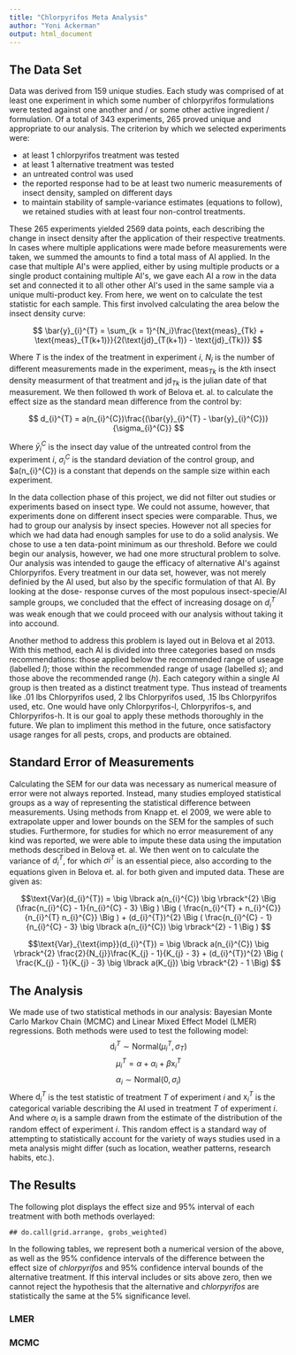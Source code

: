 ```yaml
---
title: "Chlorpyrifos Meta Analysis"
author: "Yoni Ackerman"
output: html_document
---
```


The Data Set
--------------------------------------------------------------------------------

Data was derived from 159 unique studies.
Each study was comprised of at least one experiment in which some number of
chlorpyrifos formulations were tested against one another and / or some other
active ingredient / formulation. Of a total of 343 experiments, 265 proved
unique and appropriate to our analysis. The criterion by which we selected
experiments were:

* at least 1 chlorpyrifos treatment was tested
* at least 1 alternative treatment was tested
* an untreated control was used
* the reported response had to be at least two numeric measurements of insect
density, sampled on different days
* to maintain stability of sample-variance estimates (equations to follow), we
  retained studies with at least four non-control treatments.

These 265 experiments yielded 2569 data points, each describing the change in
insect density after the application of their respective treatments. In cases
where multiple applications were made before measurements were taken, we summed
the amounts to find a total mass of AI applied. In the case that multiple AI's
were applied, either by using multiple products or a single product containing
multiple AI's, we gave each AI a row in the data set and connected it to all
other other AI's used in the same sample via a unique multi-product key. From
here, we went on to calculate the test statistic for each sample. This first
involved calculating the area below the insect density curve:

$$ \bar{y}_{i}^{T} = \sum_{k = 1}^{N_i}\frac{\text{meas}_{Tk} +
\text{meas}_{T(k+1)}}{2(\text{jd}_{T(k+1)} - \text{jd}_{Tk})} $$

Where $T$ is the index of the treatment in experiment $i$, $N_i$ is the number
of different measurements made in the experiment, $\text{meas}_{Tk}$ is the
$k$th insect density
measurment of that treatment and $\text{jd}_{Tk}$ is the julian date of that
measurement. We then followed th work of Belova et. al. to calculate the effect
size as the standard mean difference from the control by:

$$ d_{i}^{T} = a(n_{i}^{C})\frac{(\bar{y}_{i}^{T} - \bar{y}_{i}^{C})}{\sigma_{i}^{C}} $$

Where $\bar{y}_{i}^{C}$ is the insect day value of the untreated control from the
experiment $i$, $\sigma_{i}^{C}$ is the standard deviation of the control group,
and $a(n_{i}^{C}) is a constant that depends on the sample size within each
experiment. 

In the data collection phase of this project, we did not filter out studies or
experiments based on insect type. We could not assume, however, that experiments
done on different insect species were comparable.
Thus, we had to group our analysis by insect species. However not all species for
which we had data had enough samples for use to do a solid analysis. We
chose to use a ten data-point minimum as our threshold. Before we could begin
our analysis, however, we had one more structural problem to solve. Our analysis
was intended to gauge the efficacy of alternative AI's against Chlorpyrifos.
Every treatment in our data set, however, was not merely definied by the AI
used, but also by the specific formulation of that AI. By looking at the dose-
response curves of the most populous insect-specie/AI sample groups, we concluded
that the effect of increasing dosage on $d_{i}^{T}$ was weak enough that we could
proceed with our analysis without taking it into accound.

Another method to address this problem is layed out in
Belova et al 2013. With this method, each AI is divided into three categories
based on msds recommendations: those applied below the recommended range of
useage (labelled $l$); those within the
recommended range of usage (labelled $s$); and those above the recommended range
($h$). Each category within a single AI group is then treated as a distinct
treatment type. Thus instead of treaments like .01 lbs Chlorpyrifos
used, 2 lbs Chlorpyrifos used, .15 lbs Chlorpyrifos used, etc. One would have only
Chlorpyrifos-l, Chlorpyrifos-s, and Chlorpyrifos-h. It is our goal to apply
these methods thoroughly in the future. We plan to impliment this method in the
future, once satisfactory usage ranges for all pests, crops, and products are
obtained.

Standard Error of Measurements
--------------------------------------------------------------------------------
Calculating the SEM for our data was necessary as numerical measure of error were
not always reported. Instead, many studies employed statistical
groups as a way of representing the statistical difference between measurements.
Using methods from Knapp et. el 2009, we were able to extrapolate upper and
lower bounds on the SEM for the samples of such studies. Furthermore, for studies
for which no error measurement of any kind was reported, we were able to impute
these data using the imputation methods described in Belova et. al. We then went
on to calculate the variance of $d_{i}^{T}$, for which $\sigma{i}^{T}$ is an
essential piece, also according to the equations given in Belova et. al. for both
given and imputed data. These are given as:

$$\text{Var}(d_{i}^{T}) = \big \lbrack a(n_{i}^{C}) \big \rbrack^{2}
\Big (\frac{n_{i}^{C} - 1}{n_{i}^{C} - 3} \Big ) \Big ( \frac{n_{i}^{T} + n_{i}^{C}}{n_{i}^{T} n_{i}^{C}} \Big ) +
(d_{i}^{T})^{2} \Big ( \frac{n_{i}^{C} - 1}{n_{i}^{C} - 3}
\big \lbrack a(n_{i}^{C}) \big \rbrack^{2} - 1 \Big ) $$

$$\text{Var}_{\text{imp}}(d_{i}^{T}) = \big \lbrack a(n_{i}^{C}) \big \rbrack^{2}
\frac{2}{N_{j}}\frac{K_{j} - 1}{K_{j} - 3} + (d_{i}^{T})^{2} \Big ( \frac{K_{j} - 1}{K_{j} - 3} \big \lbrack a(K_{j}) \big \rbrack^{2} - 1 \Big) $$

The Analysis
--------------------------------------------------------------------------------
We made use of two statistical methods in our analysis: Bayesian Monte Carlo
Markov Chain (MCMC) and Linear Mixed Effect Model (LMER) regressions. Both
methods were used to test the following model:
$$ \text{d}_{i}^{T} \sim \text{Normal}(\mu_{i}^{T}, \sigma_{T}) $$
$$ \mu_{i}^{T} = \alpha + \alpha_{i} + \beta\text{x}_{i}^{T} $$
$$ \alpha_{i} \sim \text{Normal}(0, \sigma_{i}) $$
Where $\text{d}_{i}^{T}$ is the test statistic of treatment $T$ of experiment $i$
and $\text{x}_{i}^{T}$ is the categorical variable describing the AI used in
treatment $T$ of experiment $i$. And where $\alpha_{i}$ is a sample drawn from the
estimate of the distribution of the random effect of experiment $i$. This random
effect is a standard way of attempting to statistically account
for the variety of ways studies used in a meta analysis might differ (such as
location, weather patterns, research habits, etc.).

The Results
--------------------------------------------------------------------------------
The following plot displays the effect size and 95% interval of each treatment
with both methods overlayed:

```{r, echo = FALSE, fig.width = 16, fig.height = 12, eval = TRUE}
## do.call(grid.arrange, grobs_weighted)
```

In the following tables, we represent both a numerical version of the above, as
well as the 95% confidence intervals of the difference between the effect size
of $chlorpyrifos$ and 95% confidence interval bounds of the alternative
treatment. If this interval includes or sits above zero, then we cannot reject
the hypothesis that the alternative and $chlorpyrifos$ are statistically the
same at the 5% significance level.

### LMER

### MCMC
